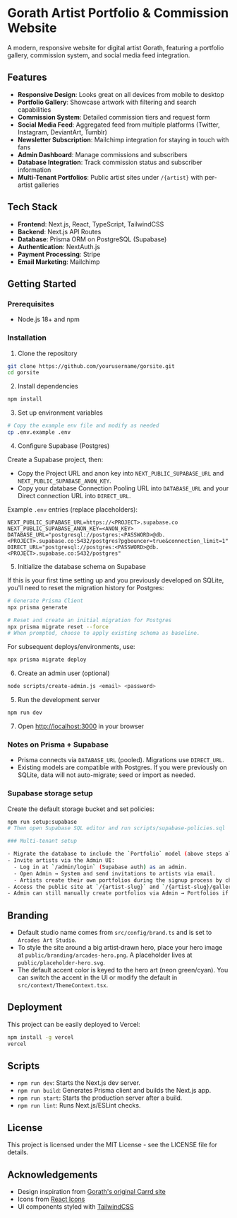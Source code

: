 # Gorath Artist Portfolio & Commission Website

A modern, responsive website for digital artist Gorath, featuring a portfolio gallery, commission system, and social media feed integration.

## Features

- **Responsive Design**: Looks great on all devices from mobile to desktop
- **Portfolio Gallery**: Showcase artwork with filtering and search capabilities
- **Commission System**: Detailed commission tiers and request form
- **Social Media Feed**: Aggregated feed from multiple platforms (Twitter, Instagram, DeviantArt, Tumblr)
- **Newsletter Subscription**: Mailchimp integration for staying in touch with fans
- **Admin Dashboard**: Manage commissions and subscribers
- **Database Integration**: Track commission status and subscriber information
- **Multi-Tenant Portfolios**: Public artist sites under `/{artist}` with per-artist galleries

## Tech Stack

- **Frontend**: Next.js, React, TypeScript, TailwindCSS
- **Backend**: Next.js API Routes
- **Database**: Prisma ORM on PostgreSQL (Supabase)
- **Authentication**: NextAuth.js
- **Payment Processing**: Stripe
- **Email Marketing**: Mailchimp

## Getting Started

### Prerequisites

- Node.js 18+ and npm

### Installation

1. Clone the repository
```bash
git clone https://github.com/yourusername/gorsite.git
cd gorsite
```

2. Install dependencies
```bash
npm install
```

3. Set up environment variables
```bash
# Copy the example env file and modify as needed
cp .env.example .env
```

4. Configure Supabase (Postgres)

Create a Supabase project, then:

- Copy the Project URL and anon key into `NEXT_PUBLIC_SUPABASE_URL` and `NEXT_PUBLIC_SUPABASE_ANON_KEY`.
- Copy your database Connection Pooling URL into `DATABASE_URL` and your Direct connection URL into `DIRECT_URL`.

Example `.env` entries (replace placeholders):

```
NEXT_PUBLIC_SUPABASE_URL=https://<PROJECT>.supabase.co
NEXT_PUBLIC_SUPABASE_ANON_KEY=<ANON_KEY>
DATABASE_URL="postgresql://postgres:<PASSWORD>@db.<PROJECT>.supabase.co:5432/postgres?pgbouncer=true&connection_limit=1"
DIRECT_URL="postgresql://postgres:<PASSWORD>@db.<PROJECT>.supabase.co:5432/postgres"
```

5. Initialize the database schema on Supabase

If this is your first time setting up and you previously developed on SQLite, you'll need to reset the migration history for Postgres:

```bash
# Generate Prisma Client
npx prisma generate

# Reset and create an initial migration for Postgres
npx prisma migrate reset --force
# When prompted, choose to apply existing schema as baseline.
```

For subsequent deploys/environments, use:

```bash
npx prisma migrate deploy
```

6. Create an admin user (optional)
```bash
node scripts/create-admin.js <email> <password>
```

5. Run the development server
```bash
npm run dev
```

7. Open [http://localhost:3000](http://localhost:3000) in your browser

### Notes on Prisma + Supabase

- Prisma connects via `DATABASE_URL` (pooled). Migrations use `DIRECT_URL`.
- Existing models are compatible with Postgres. If you were previously on SQLite, data will not auto-migrate; seed or import as needed.

### Supabase storage setup

Create the default storage bucket and set policies:

```bash
npm run setup:supabase
# Then open Supabase SQL editor and run scripts/supabase-policies.sql

### Multi-tenant setup

- Migrate the database to include the `Portfolio` model (above steps already cover Prisma migrations).
- Invite artists via the Admin UI:
  - Log in at `/admin/login` (Supabase auth) as an admin.
  - Open Admin → System and send invitations to artists via email.
  - Artists create their own portfolios during the signup process by choosing their unique slug.
- Access the public site at `/{artist-slug}` and `/{artist-slug}/galleries`.
- Admin can still manually create portfolios via Admin → Portfolios if needed for special cases.
```

## Branding

- Default studio name comes from `src/config/brand.ts` and is set to `Arcades Art Studio`.
- To style the site around a big artist‑drawn hero, place your hero image at `public/branding/arcades-hero.png`. A placeholder lives at `public/placeholder-hero.svg`.
- The default accent color is keyed to the hero art (neon green/cyan). You can switch the accent in the UI or modify the default in `src/context/ThemeContext.tsx`.

## Deployment

This project can be easily deployed to Vercel:

```bash
npm install -g vercel
vercel
```

## Scripts

- `npm run dev`: Starts the Next.js dev server.
- `npm run build`: Generates Prisma client and builds the Next.js app.
- `npm run start`: Starts the production server after a build.
- `npm run lint`: Runs Next.js/ESLint checks.

## License

This project is licensed under the MIT License - see the LICENSE file for details.

## Acknowledgements

- Design inspiration from [Gorath's original Carrd site](https://gorath.carrd.co/)
- Icons from [React Icons](https://react-icons.github.io/react-icons/)
- UI components styled with [TailwindCSS](https://tailwindcss.com/)
